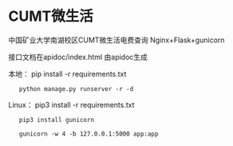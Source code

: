 # CUMT微生活

中国矿业大学南湖校区CUMT微生活电费查询 Nginx+Flask+gunicorn  

接口文档在apidoc/index.html  由apidoc生成


本地：
       pip install -r requirements.txt
   
       python manage.py runserver -r -d 
   
Linux：
       pip3 install -r requirements.txt
   
       pip3 install gunicorn
   
       gunicorn -w 4 -b 127.0.0.1:5000 app:app  
   
